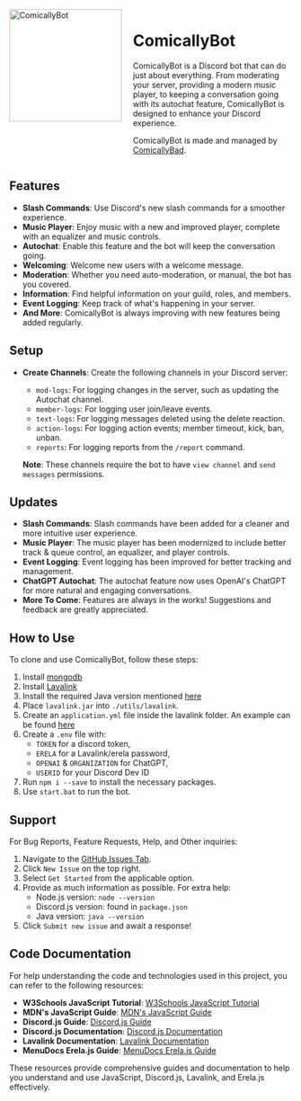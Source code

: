 <div style="display: flex; align-items: flex-start;">
<img src="https://i.imgur.com/99mnwjg.png" alt="ComicallyBot" width="200" style="margin-right: 20px;">

<div>

# ComicallyBot

ComicallyBot is a Discord bot that can do just about everything. From moderating your server, providing a modern music player, to keeping a conversation going with its autochat feature, ComicallyBot is designed to enhance your Discord experience.

ComicallyBot is made and managed by [ComicallyBad](https://github.com/comicallybad).

</div>
</div>

## Features

- **Slash Commands**: Use Discord's new slash commands for a smoother experience.
- **Music Player**: Enjoy music with a new and improved player, complete with an equalizer and music controls.
- **Autochat**: Enable this feature and the bot will keep the conversation going.
- **Welcoming**: Welcome new users with a welcome message.
- **Moderation**: Whether you need auto-moderation, or manual, the bot has you covered.
- **Information**: Find helpful information on your guild, roles, and members.
- **Event Logging**: Keep track of what's happening in your server.
- **And More**: ComicallyBot is always improving with new features being added regularly.

## Setup

- **Create Channels**: Create the following channels in your Discord server:

    - `mod-logs`: For logging changes in the server, such as updating the Autochat channel.
    - `member-logs`: For logging user join/leave events.
    - `text-logs`: For logging messages deleted using the delete reaction.
    - `action-logs`: For logging action events; member timeout, kick, ban, unban.
    - `reports`: For logging reports from the `/report` command.

    **Note**: These channels require the bot to have `view channel` and `send messages` permissions.

## Updates

- **Slash Commands**: Slash commands have been added for a cleaner and more intuitive user experience.
- **Music Player**: The music player has been modernized to include better track & queue control, an equalizer, and player controls.
- **Event Logging**: Event logging has been improved for better tracking and management.
- **ChatGPT Autochat**: The autochat feature now uses OpenAI's ChatGPT for more natural and engaging conversations.
- **More To Come**: Features are always in the works! Suggestions and feedback are greatly appreciated.

## How to Use

To clone and use ComicallyBot, follow these steps:

1. Install [mongodb](https://www.mongodb.com/try/download/community)
2. Install [Lavalink](https://github.com/lavalink-devs/Lavalink/releases/)
3. Install the required Java version mentioned [here](https://github.com/lavalink-devs/Lavalink#requirements)
4. Place `lavalink.jar` into `./utils/lavalink`.
5. Create an `application.yml` file inside the lavalink folder. An example can be found [here](https://github.com/lavalink-devs/Lavalink/blob/master/LavalinkServer/application.yml.example)
6. Create a `.env` file with:
    - `TOKEN` for a discord token, 
    - `ERELA` for a Lavalink/erela password, 
    - `OPENAI` & `ORGANIZATION` for ChatGPT,
    - `USERID` for your Discord Dev ID
7. Run `npm i --save` to install the necessary packages.
8. Use `start.bat` to run the bot.

## Support

For Bug Reports, Feature Requests, Help, and Other inquiries: 

1. Navigate to the [GitHub Issues Tab](https://github.com/comicallybad/ComicallyBot/issues). 
2. Click `New Issue` on the top right.
3. Select `Get Started` from the applicable option.
4. Provide as much information as possible. For extra help:
    - Node.js version: `node --version`
    - Discord.js version: found in `package.json`
    - Java version: `java --version`
5. Click `Submit new issue` and await a response!

## Code Documentation

For help understanding the code and technologies used in this project, you can refer to the following resources:

- **W3Schools JavaScript Tutorial**: [W3Schools JavaScript Tutorial](https://www.w3schools.com/js/default.asp)
- **MDN's JavaScript Guide**: [MDN's JavaScript Guide](https://developer.mozilla.org/en-US/docs/Web/JavaScript/Guide/Introduction)
- **Discord.js Guide**: [Discord.js Guide](https://discordjs.guide/#before-you-begin)
- **Discord.js Documentation**: [Discord.js Documentation](https://discord.js.org)
- **Lavalink Documentation**: [Lavalink Documentation](https://github.com/lavalink-devs/Lavalink?tab=readme-ov-file#lavalink)
- **MenuDocs Erela.js Guide**: [MenuDocs Erela.js Guide](https://guides.menudocs.org/topics/erelajs/)

These resources provide comprehensive guides and documentation to help you understand and use JavaScript, Discord.js, Lavalink, and Erela.js effectively.
